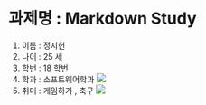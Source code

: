 # 과제명 : Markdown Study
1. 이름 : 정지헌
2. 나이 : 25 세
3. 학번 : 18 학번
4. 학과 : 소프트웨어학과 
![](https://gr.nsu.ac.kr/attach/image/9cc2d25d91adc8a4db998e46a6d5ff31/9a9db098b587ee18b321c826f3707a49)
5. 취미 : 게임하기 , 축구
![](https://images.france.fr/zeaejvyq9bhj/1ghnNml14x9ld9ArjWOnzd/cd079f569a881dc12d682b262c6a4544/___master1305__GettyImages.jpg?w=1120&h=490&q=70&fm=webp&fit=fill)
